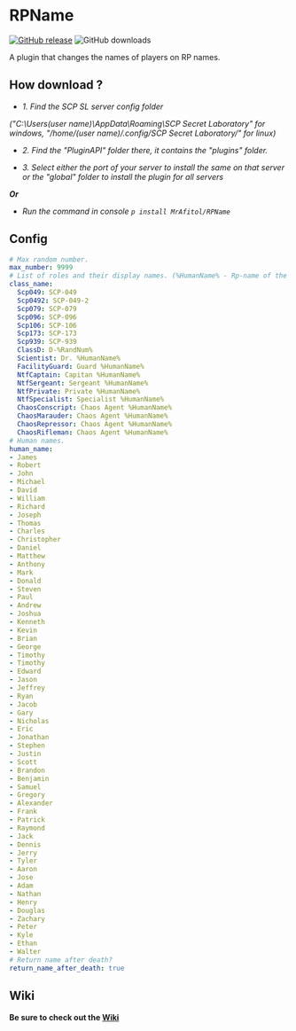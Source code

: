# RPName
[![GitHub release](https://flat.badgen.net/github/release/MrAfitol/RPName)](https://github.com/MrAfitol/RPName/releases/)
![GitHub downloads](https://flat.badgen.net/github/assets-dl/MrAfitol/RPName)

A plugin that changes the names of players on RP names.
## How download ?
   - *1. Find the SCP SL server config folder*
   
   *("C:\Users\(user name)\AppData\Roaming\SCP Secret Laboratory\" for windows, "/home/(user name)/.config/SCP Secret Laboratory/" for linux)*
  
   - *2. Find the "PluginAPI" folder there, it contains the "plugins" folder.*
  
   - *3. Select either the port of your server to install the same on that server or the "global" folder to install the plugin for all servers*
  
  ***Or***
  
   - *Run the command in console `p install MrAfitol/RPName`*
  
 ## Config
```yml
# Max random number.
max_number: 9999
# List of roles and their display names. (%HumanName% - Rp-name of the player, %NickName% - Nickname of the player, %RandNum% - Generated random number)
class_name:
  Scp049: SCP-049
  Scp0492: SCP-049-2
  Scp079: SCP-079
  Scp096: SCP-096
  Scp106: SCP-106
  Scp173: SCP-173
  Scp939: SCP-939
  ClassD: D-%RandNum%
  Scientist: Dr. %HumanName%
  FacilityGuard: Guard %HumanName%
  NtfCaptain: Capitan %HumanName%
  NtfSergeant: Sergeant %HumanName%
  NtfPrivate: Private %HumanName%
  NtfSpecialist: Specialist %HumanName%
  ChaosConscript: Chaos Agent %HumanName%
  ChaosMarauder: Chaos Agent %HumanName%
  ChaosRepressor: Chaos Agent %HumanName%
  ChaosRifleman: Chaos Agent %HumanName%
# Human names.
human_name:
- James
- Robert
- John
- Michael
- David
- William
- Richard
- Joseph
- Thomas
- Charles
- Christopher
- Daniel
- Matthew
- Anthony
- Mark
- Donald
- Steven
- Paul
- Andrew
- Joshua
- Kenneth
- Kevin
- Brian
- George
- Timothy
- Timothy
- Edward
- Jason
- Jeffrey
- Ryan
- Jacob
- Gary
- Nicholas
- Eric
- Jonathan
- Stephen
- Justin
- Scott
- Brandon
- Benjamin
- Samuel
- Gregory
- Alexander
- Frank
- Patrick
- Raymond
- Jack
- Dennis
- Jerry
- Tyler
- Aaron
- Jose
- Adam
- Nathan
- Henry
- Douglas
- Zachary
- Peter
- Kyle
- Ethan
- Walter
# Return name after death?
return_name_after_death: true
```
## Wiki
**Be sure to check out the [Wiki](https://github.com/MrAfitol/RPName/wiki)**
